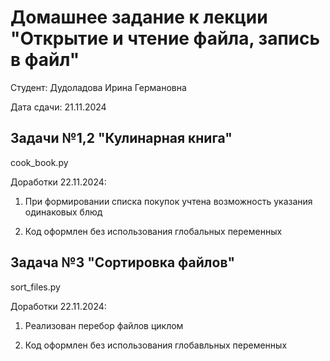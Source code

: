 # Домашнее задание к лекции "Открытие и чтение файла, запись в файл"

Студент: Дудоладова Ирина Германовна

Дата сдачи: 21.11.2024

## Задачи №1,2 "Кулинарная книга"

cook_book.py

Доработки 22.11.2024:

1. При формировании списка покупок учтена возможность указания одинаковых блюд

1. Код оформлен без использования глобальных переменных

## Задача №3 "Сортировка файлов"

sort_files.py

Доработки 22.11.2024:

1. Реализован перебор файлов циклом

1. Код оформлен без использования глобавльных переменных